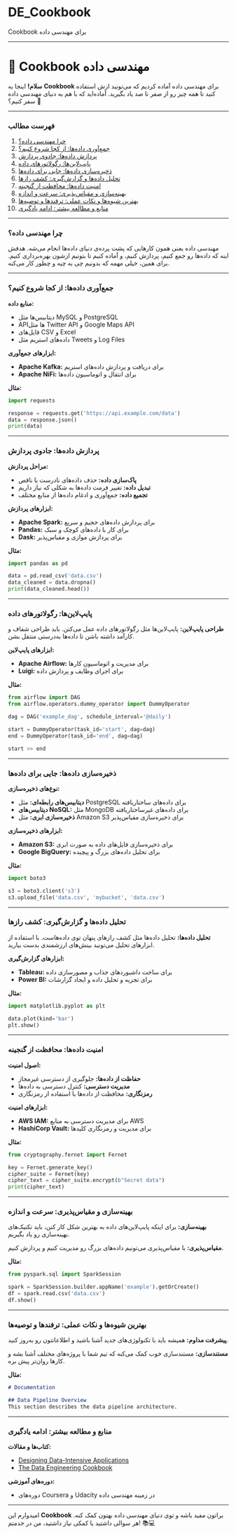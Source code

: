 # DE_Cookbook
Cookbook برای مهندسی داده


---

# 🍲 **Cookbook مهندسی داده**

**سلام!** اینجا یه **Cookbook** برای مهندسی داده آماده کردیم که می‌تونید ازش استفاده کنید تا همه چیز رو از صفر تا صد یاد بگیرید. آماده‌اید که با هم به دنیای مهندسی داده سفر کنیم؟ 🚀

---

### **فهرست مطالب**

1. [چرا مهندسی داده؟](#چرا-مهندسی-داده)
2. [جمع‌آوری داده‌ها: از کجا شروع کنیم؟](#جمع‌آوری-داده‌ها-از-کجا-شروع-کنیم)
3. [پردازش داده‌ها: جادوی پردازش](#پردازش-داده‌ها-جادوی-پردازش)
4. [پایپ‌لاین‌ها: رگولاتورهای داده](#پایپ‌لاین‌ها-رگولاتورهای-داده)
5. [ذخیره‌سازی داده‌ها: جایی برای داده‌ها](#ذخیره‌سازی-داده‌ها-جایی-برای-داده‌ها)
6. [تحلیل داده‌ها و گزارش‌گیری: کشف رازها](#تحلیل-داده‌ها-و-گزارش‌گیری-کشف-رازها)
7. [امنیت داده‌ها: محافظت از گنجینه](#امنیت-داده‌ها-محافظت-از-گنجینه)
8. [بهینه‌سازی و مقیاس‌پذیری: سرعت و اندازه](#بهینه‌سازی-و-مقیاس‌پذیری-سرعت-و-اندازه)
9. [بهترین شیوه‌ها و نکات عملی: ترفندها و توصیه‌ها](#بهترین-شیوه‌ها-و-نکات-عملی-ترفندها-و-توصیه‌ها)
10. [منابع و مطالعه بیشتر: ادامه یادگیری](#منابع-و-مطالعه-بیشتر-ادامه-یادگیری)

---

### **چرا مهندسی داده؟**

مهندسی داده یعنی همون کارهایی که پشت پرده‌ی دنیای داده‌ها انجام می‌شه. هدفش اینه که داده‌ها رو جمع کنیم، پردازش کنیم، و آماده کنیم تا بتونیم ازشون بهره‌برداری کنیم. برای همین، خیلی مهمه که بدونیم چی به چیه و چطور کار می‌کنه.

---

### **جمع‌آوری داده‌ها: از کجا شروع کنیم؟**

**منابع داده:**
- دیتابیس‌ها مثل MySQL و PostgreSQL
- APIها مثل Twitter API و Google Maps API
- فایل‌های CSV و Excel
- داده‌های استریم مثل Tweets و Log Files

**ابزارهای جمع‌آوری:**
- **Apache Kafka:** برای دریافت و پردازش داده‌های استریم
- **Apache NiFi:** برای انتقال و اتوماسیون داده‌ها

**مثال:**
```python
import requests

response = requests.get('https://api.example.com/data')
data = response.json()
print(data)
```

---

### **پردازش داده‌ها: جادوی پردازش**

**مراحل پردازش:**
- **پاک‌سازی داده:** حذف داده‌های نادرست یا ناقص
- **تبدیل داده:** تغییر فرمت داده‌ها به شکلی که نیاز داریم
- **تجمیع داده:** جمع‌آوری و ادغام داده‌ها از منابع مختلف

**ابزارهای پردازش:**
- **Apache Spark:** برای پردازش داده‌های حجیم و سریع
- **Pandas:** برای کار با داده‌های کوچک و سبک
- **Dask:** برای پردازش موازی و مقیاس‌پذیر

**مثال:**
```python
import pandas as pd

data = pd.read_csv('data.csv')
data_cleaned = data.dropna()
print(data_cleaned.head())
```

---

### **پایپ‌لاین‌ها: رگولاتورهای داده**

**طراحی پایپ‌لاین:**
پایپ‌لاین‌ها مثل رگولاتورهای داده عمل می‌کنن. باید طراحی شفاف و کارآمد داشته باشن تا داده‌ها به‌درستی منتقل بشن.

**ابزارهای پایپ‌لاین:**
- **Apache Airflow:** برای مدیریت و اتوماسیون کارها
- **Luigi:** برای اجرای وظایف و پردازش داده

**مثال:**
```python
from airflow import DAG
from airflow.operators.dummy_operator import DummyOperator

dag = DAG('example_dag', schedule_interval='@daily')

start = DummyOperator(task_id='start', dag=dag)
end = DummyOperator(task_id='end', dag=dag)

start >> end
```

---

### **ذخیره‌سازی داده‌ها: جایی برای داده‌ها**

**نوع‌های ذخیره‌سازی:**
- **دیتابیس‌های رابطه‌ای:** مثل PostgreSQL برای داده‌های ساختاریافته
- **دیتابیس‌های NoSQL:** مثل MongoDB برای داده‌های غیرساختاریافته
- **ذخیره‌سازی ابری:** مثل Amazon S3 برای ذخیره‌سازی مقیاس‌پذیر

**ابزارهای ذخیره‌سازی:**
- **Amazon S3:** برای ذخیره‌سازی فایل‌های داده به صورت ابری
- **Google BigQuery:** برای تحلیل داده‌های بزرگ و پیچیده

**مثال:**
```python
import boto3

s3 = boto3.client('s3')
s3.upload_file('data.csv', 'mybucket', 'data.csv')
```

---

### **تحلیل داده‌ها و گزارش‌گیری: کشف رازها**

**تحلیل داده‌ها:**
تحلیل داده‌ها مثل کشف رازهای پنهان توی داده‌هاست. با استفاده از ابزارهای تحلیل می‌تونید بینش‌های ارزشمندی بدست بیارید.

**ابزارهای گزارش‌گیری:**
- **Tableau:** برای ساخت داشبوردهای جذاب و مصورسازی داده
- **Power BI:** برای تجزیه و تحلیل داده و ایجاد گزارشات

**مثال:**
```python
import matplotlib.pyplot as plt

data.plot(kind='bar')
plt.show()
```

---

### **امنیت داده‌ها: محافظت از گنجینه**

**اصول امنیت:**
- **حفاظت از داده‌ها:** جلوگیری از دسترسی غیرمجاز
- **مدیریت دسترسی:** کنترل دسترسی به داده‌ها
- **رمزنگاری:** محافظت از داده‌ها با استفاده از رمزنگاری

**ابزارهای امنیت:**
- **AWS IAM:** برای مدیریت دسترسی به منابع AWS
- **HashiCorp Vault:** برای مدیریت و رمزنگاری کلیدها

**مثال:**
```python
from cryptography.fernet import Fernet

key = Fernet.generate_key()
cipher_suite = Fernet(key)
cipher_text = cipher_suite.encrypt(b"Secret data")
print(cipher_text)
```

---

### **بهینه‌سازی و مقیاس‌پذیری: سرعت و اندازه**

**بهینه‌سازی:**
برای اینکه پایپ‌لاین‌های داده به بهترین شکل کار کنن، باید تکنیک‌های بهینه‌سازی رو یاد بگیریم.

**مقیاس‌پذیری:**
با مقیاس‌پذیری می‌تونیم داده‌های بزرگ رو مدیریت کنیم و پردازش کنیم.

**مثال:**
```python
from pyspark.sql import SparkSession

spark = SparkSession.builder.appName('example').getOrCreate()
df = spark.read.csv('data.csv')
df.show()
```

---

### **بهترین شیوه‌ها و نکات عملی: ترفندها و توصیه‌ها**

**پیشرفت مداوم:**
همیشه باید با تکنولوژی‌های جدید آشنا باشید و اطلاعاتتون رو به‌روز کنید.

**مستندسازی:**
مستندسازی خوب کمک می‌کنه که تیم شما با پروژه‌های مختلف آشنا بشه و کارها روان‌تر پیش بره.

**مثال:**
```markdown
# Documentation

## Data Pipeline Overview
This section describes the data pipeline architecture.
```

---

### **منابع و مطالعه بیشتر: ادامه یادگیری**

**کتاب‌ها و مقالات:**
- [Designing Data-Intensive Applications](https://dataintensive.net/)
- [The Data Engineering Cookbook](https://www.dataengineeringcookbook.com/)

**دوره‌های آموزشی:**
- دوره‌های Coursera و Udacity در زمینه مهندسی داده

---

امیدوارم این **Cookbook** براتون مفید باشه و توی دنیای مهندسی داده بهتون کمک کنه. هر سوالی داشتید یا کمکی نیاز داشتید، من در خدمتم! 📚💻

